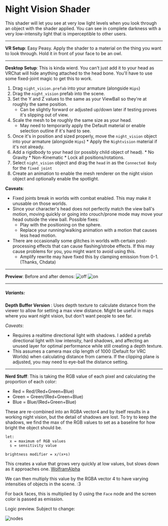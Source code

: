 # Night Vision Shader
This shader will let you see at very low light levels when you look through an object with the shader applied.  You can see in complete darkness with a very low-intensity light that is imperceptible to other users.

---

**VR Setup**: Easy Peasy.  Apply the shader to a material on the thing you want to look through.  Hold it in front of your face to be an owl.

---

**Desktop Setup**: This is kinda wierd.  You can't just add it to your head as VRChat will hide anything attached to the head bone.  You'll have to use some fixed-joint magic to get this to work.

1. Drag `night_vision.prefab` into your armature (alongside `Hips`)
  1. Drag the `night_vision` prefab into the scene.
  2. Set the Y and Z values to the same as your ViewBall so they're at roughly the same position.
     * Can be slightly forward or adjusted up/down later if testing proves it's slipping out of view.
  3. Scale the mesh to be roughly the same size as your head.
     * May need to temporarily apply the Default material or enable selection outline if it's hard to see.
  4. Once it's in position and sized properly, move the `night_vision` object into your armature (alongside `Hips`)
    * Apply the `Nightvision` material if it's not already.
  5. Add a rigidbody to your head (or possibly child object of head).
    * No Gravity
    * Non-Kinematic
    * Lock all positions/rotations.
  6. Select `night_vision` object and drag the `head` in as the `Connected Body` for the `fixed joint`
  7. Create an animation to enable the mesh renderer on the night vision object and optionally enable the spotlight.

**Caveats**:
* Fixed joints break in worlds with combat enabled.  This may make it unusable on those worlds.
* Since your character's head does not perfectly match the view ball's motion, moving quickly or going into crouch/prone mode may move your head outside the view ball. Possible fixes:
  * Play with the positioning on the sphere.
  * Replace your running/walking animation with a motion that causes less head motion.
* There are occasionally some glitches in worlds with certain post-processing effects that can cause flashing/strobe effects.  If this may cause problems for you, you might want to avoid using this.
  * Amplify rewrite may have fixed this by clamping emission from 0-1. (Thanks, Chdata)

---

**Preview**: Before and after demos:
![off](https://i.imgur.com/DOkOY2W.png)
![on](https://i.imgur.com/sJ0WmT7.png)

---

##### Variants:

**Depth Buffer Version** : Uses depth texture to calculate distance from the viewer to allow for setting a max view distance.  Might be useful in maps where you want night vision, but don't want people to see far.

*Caveats*:
 * Requires a realtime directional light with shadows.  I added a prefab directional light with low intensity, hard shadows, and affecting an unused layer for optimal performance while still creating a depth texture.
 * This assumes a camera max clip length of 1000 (Default for VRC Worlds) when calculating distance from camera. If the clipping plane is adjusted, you may need to eye-ball the distance setting.
---

**Nerd Stuff**:
This is taking the RGB value of each pixel and calculating the proportion of each color:
* Red = Red/(Red+Green+Blue)
* Green = Green/(Red+Green+Blue)
* Blue = Blue/(Red+Green+Blue)

These are re-combined into an RGBA vector4 and by itself results in a working night vision, but the detail of shadows are lost. To try to keep the shadows, we find the max of the RGB values to set as a baseline for how bright the object should be.

```
let:
  x = maximum of RGB values
  s = sensitivity value

brightness modifier = x/(x+s)
```
This creates a value that grows very quickly at low values, but slows down as it approaches one. [WolframAlpha](https://www.wolframalpha.com/input/?i=graph+x%2F%28x%2B.1%29+from+0+to+1)

We can then multiply this value by the RGBA vector 4 to have varying intensities of objects in the scene. :3

For back faces, this is multiplied by 0 using the `Face` node and the screen color is passed as emission.

Logic preview.  Subject to change:

![nodes](https://i.imgur.com/bnrNRcJ.png)
